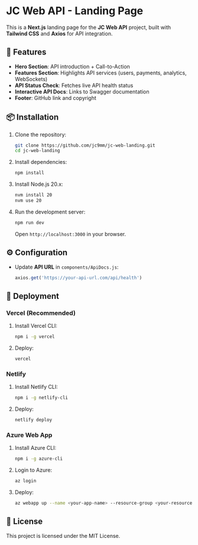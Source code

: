 # JC Web API - Landing Page

This is a **Next.js** landing page for the **JC Web API** project, built with **Tailwind CSS** and **Axios** for API integration.

## 🚀 Features
- **Hero Section**: API introduction + Call-to-Action
- **Features Section**: Highlights API services (users, payments, analytics, WebSockets)
- **API Status Check**: Fetches live API health status
- **Interactive API Docs**: Links to Swagger documentation
- **Footer**: GitHub link and copyright

## 📦 Installation

1. Clone the repository:
   ```sh
   git clone https://github.com/jc9mm/jc-web-landing.git
   cd jc-web-landing
   ```

2. Install dependencies:
   ```sh
   npm install
   ```

3. Install Node.js 20.x:
   ```sh
   nvm install 20
   nvm use 20
   ```

4. Run the development server:
   ```sh
   npm run dev
   ```
   Open `http://localhost:3000` in your browser.

## ⚙️ Configuration

- Update **API URL** in `components/ApiDocs.js`:
  ```js
  axios.get('https://your-api-url.com/api/health')
  ```

## 🚀 Deployment

### **Vercel (Recommended)**
1. Install Vercel CLI:
   ```sh
   npm i -g vercel
   ```
2. Deploy:
   ```sh
   vercel
   ```

### **Netlify**
1. Install Netlify CLI:
   ```sh
   npm i -g netlify-cli
   ```
2. Deploy:
   ```sh
   netlify deploy
   ```

### **Azure Web App**
1. Install Azure CLI:
   ```sh
   npm i -g azure-cli
   ```
2. Login to Azure:
   ```sh
   az login
   ```
3. Deploy:
   ```sh
   az webapp up --name <your-app-name> --resource-group <your-resource-group> --runtime "NODE|20-lts"
   ```

## 📄 License

This project is licensed under the MIT License.
